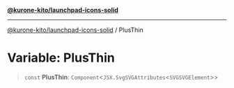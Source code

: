 [**@kurone-kito/launchpad-icons-solid**](../README.md)

***

[@kurone-kito/launchpad-icons-solid](../globals.md) / PlusThin

# Variable: PlusThin

> `const` **PlusThin**: `Component`\<`JSX.SvgSVGAttributes`\<`SVGSVGElement`\>\>

